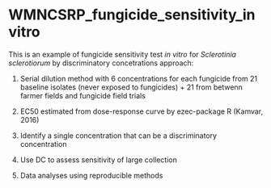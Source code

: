 # WMNCSRP_fungicide_sensitivity_invitro

This is an example of fungicide sensitivity test _in vitro_ for _Sclerotinia sclerotiorum_ by discriminatory concetrations  approach:

1. Serial dilution method with 6 concentrations for each fungicide from 21 baseline isolates (never exposed to fungicides) + 21 from betwenn farmer fields and fungicide field trials

2. EC50 estimated from dose-response curve by ezec-package R (Kamvar, 2016)

3. Identify a single concentration that can be a discriminatory concentration

4. Use DC to assess sensitivity of large collection 

5. Data analyses using reproducible methods
